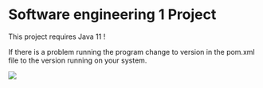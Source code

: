 # Software engineering 1 Project
This project requires Java 11 !

If there is a problem running the program change to version in the pom.xml file to the version running on your system. 


<image src=Classdiagram.png>